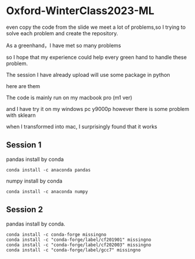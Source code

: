 # Oxford-WinterClass2023-ML
even copy the code from the slide we meet a lot of problems,so I trying to solve each problem and create the repository.  

As a greenhand，I have met so many problems  

so I hope that my experience could help every green hand to handle these problem.  

The session I have already upload will use some package in python  

here are them  

The code is mainly run on my macbook pro (m1 ver)  

and I have try it on my windows pc y9000p however there is some problem with sklearn  

when I transformed into mac, I surprisingly found that it works   


## Session 1  
pandas install by conda  

    conda install -c anaconda pandas 
numpy install by conda  

    conda install -c anaconda numpy  
    
## Session 2  
pandas install by conda. 

    conda install -c conda-forge missingno
    conda install -c "conda-forge/label/cf201901" missingno
    conda install -c "conda-forge/label/cf202003" missingno
    conda install -c "conda-forge/label/gcc7" missingno 
